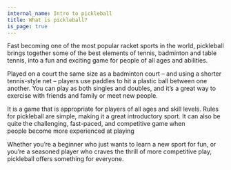 ```yaml
---
internal_name: Intro to pickleball
title: What is pickleball?
is_page: true
---
```


Fast becoming one of the most popular racket sports in the world, pickleball [](https://www.lta.org.uk/play/ways-to-play/pickleball/)brings together some of the best elements of tennis, badminton and table tennis, into a fun and exciting game for people of all ages and abilities.

Played on a court the same size as a badminton court – and using a shorter tennis-style net – players use paddles to hit a plastic ball between one another. You can play as both singles and doubles, and it’s a great way to exercise with friends and family or meet new people.

It is a game that is appropriate for players of all ages and skill levels. Rules for pickleball are simple, making it a great introductory sport. It can also be quite the challenging, fast-paced, and competitive game when people become more experienced at playing

Whether you’re a beginner who just wants to learn a new sport for fun, or you’re a seasoned player who craves the thrill of more competitive play, pickleball offers something for everyone.
